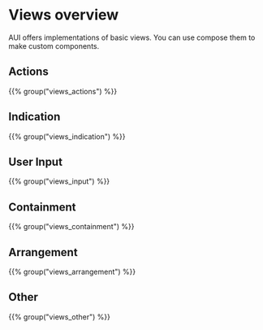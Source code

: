 # Views overview

<!-- aui:index_alias aui::views -->

AUI offers implementations of basic views. You can use compose them to make custom components.

## Actions

{{% group("views_actions") %}}

## Indication

{{% group("views_indication") %}}


## User Input

{{% group("views_input") %}}

## Containment

{{% group("views_containment") %}}

## Arrangement

{{% group("views_arrangement") %}}

## Other

{{% group("views_other") %}}
